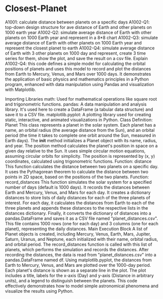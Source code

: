 # Closest-Planet
A1001: calculate distance between planets on a specific days
A1002-Q1: top-down design structure for ave distance of Earth and other planets on 1000 earth year
A1002-Q2: simulate average distance of Earth with other planets on 1000 Earth year and represent in a 8*8 chart
A1002-Q3: simulate average distance of Earth with other planets on 1000 Earth year and represent the closest planet to earth
A1002-Q4: simulate average distance of Earth with 3 other planets on 1000 day and represent, create 3 time series for them, show the plot, and save the result on a csv file. 
Explain A1002-Q4:
this code defines a simple model for calculating the orbital positions of planets and uses this model to record and plot the distances from Earth to Mercury, Venus, and Mars over 1000 days. It demonstrates the application of basic physics and mathematics principles in a Python program, enhanced with data manipulation using Pandas and visualization with Matplotlib.


Importing Libraries
math: Used for mathematical operations like square root and trigonometric functions.
pandas: A data manipulation and analysis library. It's used here to create a DataFrame (a tabular data structure) and save it to a CSV file.
matplotlib.pyplot: A plotting library used for creating static, interactive, and animated visualizations in Python.
Class Definition: Planet
This class represents a planet in the solar system. Each planet has a name, an orbital radius (the average distance from the Sun), and an orbital period (the time it takes to complete one orbit around the Sun, measured in Earth days).
The __init__ method initializes a Planet object with its name, radius, and year.
The position method calculates the planet's position in space on a given day relative to the Sun. It uses simple circular motion equations, assuming circular orbits for simplicity. The position is represented by (x, y) coordinates, calculated using trigonometric functions.
Function: distance
This function calculates the distance between two planets on a specific day. It uses the Pythagorean theorem to calculate the distance between two points in 2D space, based on the positions of the two planets.
Function: record_distances
This function simulates the solar system for a specified number of days (default is 1000 days). It records the distances between Earth and Mercury, Venus, and Mars for each day.
It creates a dictionary distances to store lists of daily distances for each of the three planets of interest.
For each day, it calculates the distances from Earth to each of the three planets and appends these distances to the respective lists in the distances dictionary.
Finally, it converts the dictionary of distances into a pandas.DataFrame and saves it as a CSV file named "planet_distances.csv". This file contains 1000 rows (one for each day) and 3 columns (one for each planet), representing the daily distances.
Main Execution Block
A list of Planet objects is created, including Mercury, Venus, Earth, Mars, Jupiter, Saturn, Uranus, and Neptune, each initialized with their name, orbital radius, and orbital period.
The record_distances function is called with this list of planets, which performs the simulation and records the distances.
After recording the distances, the data is read from "planet_distances.csv" into a pandas.DataFrame named df.
Using matplotlib.pyplot, the distances from Earth to Mercury, Venus, and Mars are plotted over the 1000-day period. Each planet's distance is shown as a separate line in the plot.
The plot includes a title, labels for the x-axis (Day) and y-axis (Distance in arbitrary units), and a legend to distinguish between the planets.
This code effectively demonstrates how to model simple astronomical phenomena and visualize the results using Python.






